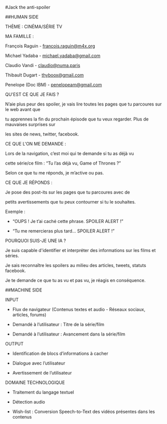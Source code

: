 #Jack the anti-spoiler

##HUMAN SIDE

THÈME : CINÉMA/SÉRIE TV

MA FAMILLE : 

François Raguin - francois.raguin@m4x.org

Michael Yadaba - michael.yadaba@gmail.com

Claudio Vandi - claudio@numa.paris

Thibault Dugart - thyboox@gmail.com

Penelope (Doc IBM) - penelopeam@gmail.com

QU'EST CE QUE JE FAIS ? 

N’aie plus peur des spoiler, je vais lire toutes les pages que tu parcoures sur le web avant que 

tu apprennes la fin du prochain épisode que tu veux regarder. Plus de mauvaises surprises sur 

les sites de news, twitter, facebook.

CE QUE L'ON ME DEMANDE :

Lors de la navigation, c’est moi qui te demande si tu as déjà vu 

cette série/ce film : “Tu l’as déjà vu, Game of Thrones ?”

Selon ce que tu me réponds, je m’active ou pas.

CE QUE JE RÉPONDS : 

Je pose des post-its sur les pages que tu parcoures avec de 

petits avertissements que tu peux contourner si tu le souhaites. 

Exemple :

- “OUPS ! Je t’ai caché cette phrase. SPOILER ALERT !”

- “Tu me remercieras plus tard... SPOILER ALERT !”

POURQUOI SUIS-JE UNE IA ?

Je suis capable d'identifier et interpréter des informations sur les films et séries. 

Je sais reconnaître les spoilers au milieu des articles, tweets, statuts facebook.

Je te demande ce que tu as vu et pas vu, je réagis en conséquence.

##MACHINE SIDE

INPUT

- Flux de navigateur (Contenus textes et audio - Réseaux sociaux, articles, forums)

- Demandé à l’utilisateur : Titre de la série/film

- Demandé à l’utilisateur : Avancement dans la série/film

OUTPUT

- Identification de blocs d’informations à cacher

- Dialogue avec l’utilisateur

- Avertissement de l’utilisateur

DOMAINE TECHNOLOGIQUE

- Traitement du langage textuel

- Détection audio

- Wish-list : Conversion Speech-to-Text des vidéos présentes dans les contenus
